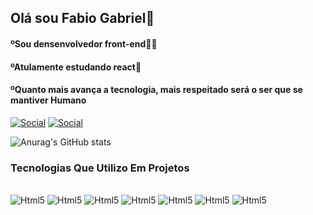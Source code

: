 

## Olá sou Fabio Gabriel👋
#### ºSou densenvolvedor front-end👨‍💻
#### ºAtulamente estudando react🚀
#### ºQuanto mais avança a tecnologia, mais respeitado será o ser que se mantiver Humano

[![Social](https://img.shields.io/badge/LinkedIn-0077B5?style=for-the-badge&logo=linkedin&logoColor=white)](https://www.linkedin.com/in/f%C3%A1bio-gabriel-774bb4249/)
[![Social](https://img.shields.io/badge/Instagram-E4405F?style=for-the-badge&logo=instagram&logoColor=white)](https://www.instagram.com/bielbarrs/)

![Anurag's GitHub stats](https://github-readme-stats.vercel.app/api?username=FGabriel0&show_icons=true&theme=dark)

### Tecnologias Que Utilizo Em Projetos
<div style="display: inline_block"><br/>
<img aling="center" alt="Html5" src="https://img.shields.io/badge/HTML5-E34F26?style=for-the-badge&logo=html5&logoColor=white"/>
<img aling="center" alt="Html5" src="https://img.shields.io/badge/CSS3-1572B6?style=for-the-badge&logo=css3&logoColor=white"/>
<img aling="center" alt="Html5" src="https://img.shields.io/badge/JavaScript-F7DF1E?style=for-the-badge&logo=javascript&logoColor=black"/>
<img aling="center" alt="Html5" src="https://img.shields.io/badge/React-20232A?style=for-the-badge&logo=react&logoColor=61DAFB"/>
<img aling="center" alt="Html5" src="https://img.shields.io/badge/Vue.js-35495E?style=for-the-badge&logo=vue.js&logoColor=4FC08D"/>
<img aling="center" alt="Html5" src="https://img.shields.io/badge/Laravel-FF2D20?style=for-the-badge&logo=laravel&logoColor=white"/>
<img aling="center" alt="Html5" src="https://img.shields.io/badge/Node.js-43853D?style=for-the-badge&logo=node.js&logoColor=white"/>
</div>
<br/>
 

